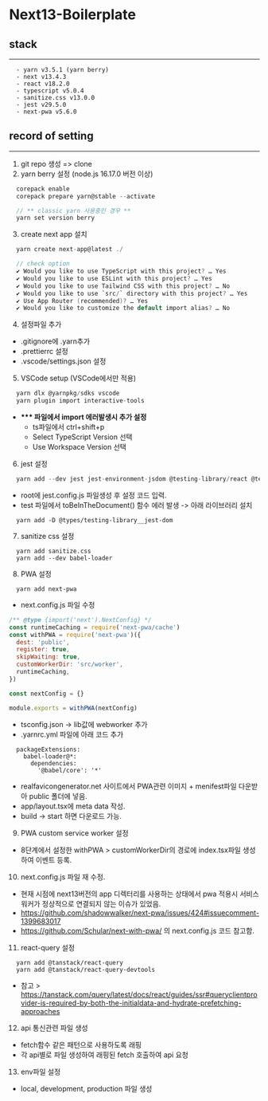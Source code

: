 # Next13-Boilerplate

## stack

---

```
  - yarn v3.5.1 (yarn berry)
  - next v13.4.3
  - react v18.2.0
  - typescript v5.0.4
  - sanitize.css v13.0.0
  - jest v29.5.0
  - next-pwa v5.6.0
```

## record of setting

---

1. git repo 생성 => clone
2. yarn berry 설정 (node.js 16.17.0 버전 이상)

```c
  corepack enable
  corepack prepare yarn@stable --activate

  // ** classic yarn 사용중인 경우 **
  yarn set version berry
```

3. create next app 설치

```c
  yarn create next-app@latest ./

  // check option
  ✔ Would you like to use TypeScript with this project? … Yes
  ✔ Would you like to use ESLint with this project? … Yes
  ✔ Would you like to use Tailwind CSS with this project? … No
  ✔ Would you like to use `src/` directory with this project? … Yes
  ✔ Use App Router (recommended)? … Yes
  ✔ Would you like to customize the default import alias? … No
```

4. 설정파일 추가

- .gitignore에 .yarn추가
- .prettierrc 설정
- .vscode/settings.json 설정

5. VSCode setup (VSCode에서만 적용)

```c
  yarn dlx @yarnpkg/sdks vscode
  yarn plugin import interactive-tools
```

- <b> \*\*\* 파일에서 import 에러발생시 추가 설정 </b>
  - ts파일에서 ctrl+shift+p
  - Select TypeScript Version 선택
  - Use Workspace Version 선택

6. jest 설정

```c
  yarn add --dev jest jest-environment-jsdom @testing-library/react @testing-library/jest-dom
```

- root에 jest.config.js 파일생성 후 설정 코드 입력.
- test 파일에서 toBeInTheDocument() 함수 에러 발생 -> 아래 라이브러리 설치

```
  yarn add -D @types/testing-library__jest-dom
```

7. sanitize css 설정

```
  yarn add sanitize.css
  yarn add --dev babel-loader
```

8. PWA 설정

```
  yarn add next-pwa
```

- next.config.js 파일 수정

```js
/** @type {import('next').NextConfig} */
const runtimeCaching = require('next-pwa/cache')
const withPWA = require('next-pwa')({
  dest: 'public',
  register: true,
  skipWaiting: true,
  customWorkerDir: 'src/worker',
  runtimeCaching,
})

const nextConfig = {}

module.exports = withPWA(nextConfig)
```

- tsconfig.json -> lib값에 webworker 추가
- .yarnrc.yml 파일에 아래 코드 추가

```
  packageExtensions:
    babel-loader@*:
      dependencies:
        '@babel/core': '*'
```

- realfavicongenerator.net 사이트에서 PWA관련 이미지 + menifest파일 다운받아 public 폴더에 넣음.
- app/layout.tsx에 meta data 작성.
- build -> start 하면 다운로드 가능.

9. PWA custom service worker 설정

- 8단계에서 설정한 withPWA > customWorkerDir의 경로에 index.tsx파일 생성하여 이벤트 등록.

10. next.config.js 파일 재 수정.

- 현재 시점에 next13버전의 app 디렉터리를 사용하는 상태에서 pwa 적용시 서비스워커가 정상적으로 연결되지 않는 이슈가 있었음.
- https://github.com/shadowwalker/next-pwa/issues/424#issuecomment-1399683017
- https://github.com/Schular/next-with-pwa/ 의 next.config.js 코드 참고함.

11. react-query 설정

```
  yarn add @tanstack/react-query
  yarn add @tanstack/react-query-devtools
```

- 참고 > https://tanstack.com/query/latest/docs/react/guides/ssr#queryclientprovider-is-required-by-both-the-initialdata-and-hydrate-prefetching-approaches

12. api 통신관련 파일 생성

- fetch함수 같은 패턴으로 사용하도록 래핑
- 각 api별로 파일 생성하여 래핑된 fetch 호출하여 api 요청

13. env파일 설정

- local, development, production 파일 생성
